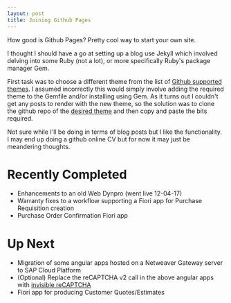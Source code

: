 ```yaml
---
layout: post
title: Joining Github Pages
---
```


How good is Github Pages? Pretty cool way to start your own site.

I thought I should have a go at setting up a blog use Jekyll which involved delving into some Ruby (not a lot), or more specifically Ruby's package manager Gem.

First task was to choose a different theme from the list of [Github supported themes](https://pages.github.com/themes/). I assumed incorrectly this would simply involve adding the required theme to the Gemfile and/or installing using Gem. As it turns out I couldn't get any posts to render with the new theme, so the solution was to clone the
github repo of the [desired theme](https://github.com/ankur-gupta/jekyll-tactile-theme) and then copy and paste the bits required.

Not sure while I'll be doing in terms of blog posts but I like the functionality. I may end up doing a github online CV but for now it may just be meandering thoughts.

Recently Completed
==================

  - Enhancements to an old Web Dynpro (went live 12-04-17)
  - Warranty fixes to a workflow supporting a Fiori app for Purchase Requisition creation
  - Purchase Order Confirmation Fiori app

Up Next
=======

  - Migration of some angular apps hosted on a Netweaver Gateway server to SAP Cloud Platform
  - (Optional) Replace the reCAPTCHA v2 call in the above angular apps with [invisible reCAPTCHA](https://developers.google.com/recaptcha/docs/invisible)
  - Fiori app for producing Customer Quotes/Estimates
